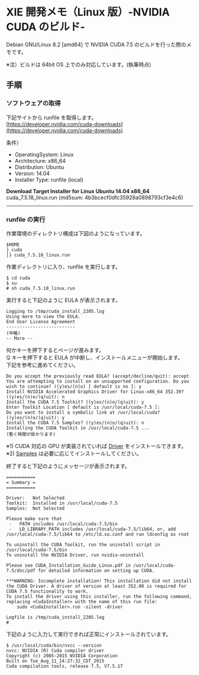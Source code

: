 XIE 開発メモ（Linux 版）-NVIDIA CUDA のビルド-
====

Debian GNU/Linux 8.2 [amd64] で NVIDIA CUDA 7.5 のビルドを行った際のメモです。  

※注）ビルドは 64bit OS 上でのみ対応しています。(執筆時点)  


## 手順

### ソフトウェアの取得

下記サイトから runfile を取得します。  
[https://developer.nvidia.com/cuda-downloads](https://developer.nvidia.com/cuda-downloads)  
   
条件）  
- OperatingSystem: Linux  
- Architecture: x86_64  
- Distribution: Ubuntu  
- Version: 14.04  
- Installer Type: runfile (local)

**Download Target Installer for Linux Ubuntu 14.04 x86_64**  
cuda_7.5.18_linux.run (md5sum: 4b3bcecf0dfc35928a0898793cf3e4c6) 

----
### runfile の実行

作業環境のディレクトリ構成は下図のようになっています。

	$HOME
	├ cuda
	│├ cuda_7.5.18_linux.run

作業ディレクトリに入り、runfile を実行します。

	$ cd cuda
	$ su
	# sh cuda_7.5.18_linux.run

実行すると下記のように EULA が表示されます。

	Logging to /tmp/cuda_install_2205.log
	Using more to view the EULA.
	End User License Agreement
	--------------------------
	(中略)
	-- More --

何かキーを押下するとページが進みます。  
Q キーを押下すると EULA が中断し、インストールメニューが開始します。  
下記を参考に進めてください。  

	Do you accept the previously read EULA? (accept/decline/quit): accept
	You are attempting to install on an unsupported configuration. Do you wish to continue? ((y)es/(n)o) [ default is no ]: y
	Install NVIDIA Accelerated Graphics Driver for Linux-x86_64 352.39? ((y)es/(n)o/(q)uit): n
	Install the CUDA 7.5 Toolkit? ((y)es/(n)o/(q)uit): y
	Enter Toolkit Location [ default is /usr/local/cuda-7.5 ]:
	Do you want to install a symbolic link at /usr/local/cuda? ((y)es/(n)o/(q)uit): y
	Install the CUDA 7.5 Samples? ((y)es/(n)o/(q)uit): n
	Installing the CUDA Toolkit in /usr/local/cuda-7.5 ...
	(暫く時間が掛かります)

※1) CUDA 対応の GPU が実装されていれば <u>Driver</u> をインストールできます。  
※2) <u>Samples</u> は必要に応じてインストールしてください。  


終了すると下記のようにメッセージが表示されます。  

	===========
	= Summary =
	===========

	Driver:   Not Selected
	Toolkit:  Installed in /usr/local/cuda-7.5
	Samples:  Not Selected

	Please make sure that
	 -   PATH includes /usr/local/cuda-7.5/bin
	 -   LD_LIBRARY_PATH includes /usr/local/cuda-7.5/lib64, or, add /usr/local/cuda-7.5/lib64 to /etc/ld.so.conf and run ldconfig as root

	To uninstall the CUDA Toolkit, run the uninstall script in /usr/local/cuda-7.5/bin
	To uninstall the NVIDIA Driver, run nvidia-uninstall

	Please see CUDA_Installation_Guide_Linux.pdf in /usr/local/cuda-7.5/doc/pdf for detailed information on setting up CUDA.

	***WARNING: Incomplete installation! This installation did not install the CUDA Driver. A driver of version at least 352.00 is required for CUDA 7.5 functionality to work.
	To install the driver using this installer, run the following command, replacing <CudaInstaller> with the name of this run file:
	    sudo <CudaInstaller>.run -silent -driver

	Logfile is /tmp/cuda_install_2205.log
	#

下記のように入力して実行できれば正常にインストールされています。  

	$ /usr/local/cuda/bin/nvcc --version
	nvcc: NVIDIA (R) Cuda compiler driver
	Copyright (c) 2005-2015 NVIDIA Corporation
	Built on Tue_Aug_11_14:27:32_CDT_2015
	Cuda compilation tools, release 7.5, V7.5.17

